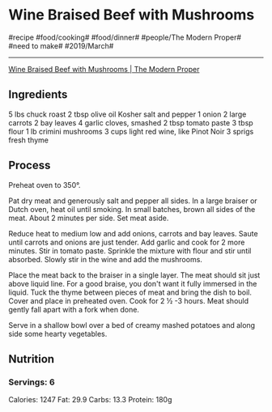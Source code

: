 # Wine Braised Beef with Mushrooms
#recipe #food/cooking# #food/dinner# #people/The Modern Proper# #need to make# #2019/March#
- - - -
[Wine Braised Beef with Mushrooms | The Modern Proper](https://themodernproper.com/posts/wine-braised-beef-with-mushrooms)

## Ingredients
5 lbs chuck roast
2 tbsp olive oil
Kosher salt and pepper
1 onion
2 large carrots
2 bay leaves
4 garlic cloves, smashed
2 tbsp tomato paste
3 tbsp flour
1 lb crimini mushrooms
3 cups light red wine, like Pinot Noir
3 sprigs fresh thyme

## Process
Preheat oven to 350°.

Pat dry meat and generously salt and pepper all sides. In a large braiser or Dutch oven, heat oil until smoking. In small batches, brown all sides of the meat. About 2 minutes per side. Set meat aside.

Reduce heat to medium low and add onions, carrots and bay leaves. Saute until carrots and onions are just tender. Add garlic and cook for 2 more minutes. Stir in tomato paste. Sprinkle the mixture with flour and stir until absorbed. Slowly stir in the wine and add the mushrooms.

Place the meat back to the braiser in a single layer. The meat should sit just above liquid line. For a good braise, you don't want it fully immersed in the liquid. Tuck the thyme between pieces of meat and bring the dish to boil. Cover and place in preheated oven. Cook for 2 ½ -3 hours. Meat should gently fall apart with a fork when done.

Serve in a shallow bowl over a bed of creamy mashed potatoes and along side some hearty vegetables.

## Nutrition
### Servings: 6
Calories: 1247
Fat: 29.9
Carbs: 13.3
Protein: 180g